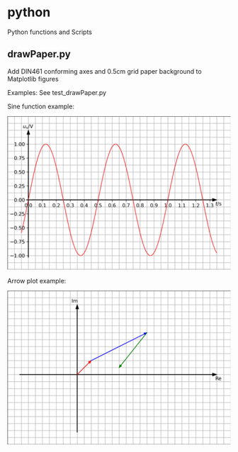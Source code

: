 # python
Python functions and Scripts


## drawPaper.py
Add DIN461 conforming axes and 0.5cm grid paper background to Matplotlib figures

Examples: See test_drawPaper.py

Sine function example:

![Sine example](img/test_sin.png)


Arrow plot example:

![Arrow example](img/test_arrow.png)


